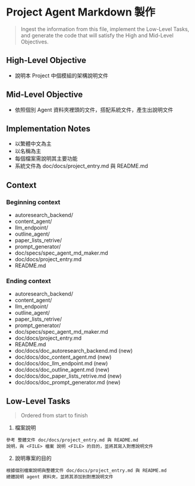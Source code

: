 # Project Agent Markdown 製作
> Ingest the information from this file, implement the Low-Level Tasks, and generate the code that will satisfy the High and Mid-Level Objectives.

## High-Level Objective

- 說明本 Project 中個模組的架構說明文件

## Mid-Level Objective

- 依照個別 Agent 資料夾裡頭的文件，搭配系統文件，產生出說明文件

## Implementation Notes
- 以繁體中文為主
- 以名稱為主
- 每個檔案需說明其主要功能
- 系統文件為 doc/docs/project_entry.md 與 README.md

## Context

### Beginning context
- autoresearch_backend/
- content_agent/
- llm_endpoint/
- outline_agent/
- paper_lists_retrive/
- prompt_generator/
- doc/specs/spec_agent_md_maker.md
- doc/docs/project_entry.md
- README.md

### Ending context  
- autoresearch_backend/
- content_agent/
- llm_endpoint/
- outline_agent/
- paper_lists_retrive/
- prompt_generator/
- doc/specs/spec_agent_md_maker.md
- doc/docs/project_entry.md
- README.md
- doc/docs/doc_autoresearch_backend.md (new)
- doc/docs/doc_content_agent.md (new)
- doc/docs/doc_llm_endpoint.md (new)
- doc/docs/doc_outline_agent.md (new)
- doc/docs/doc_paper_lists_retrive.md (new)
- doc/docs/doc_prompt_generator.md (new)

## Low-Level Tasks
> Ordered from start to finish

1. 檔案說明
```aider
參考 整體文件 doc/docs/project_entry.md 與 README.md
說明，與 <FILE> 檔案 說明 <FILE> 的目的，並將其寫入對應說明文件
```
2. 說明專案的目的
```aider
根據個別檔案說明與整體文件 doc/docs/project_entry.md 與 README.md 
總體說明 agent 資料夾，並將其添加到對應說明文件
```
